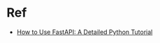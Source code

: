 # Ref
- [How to Use FastAPI: A Detailed Python Tutorial](https://youtu.be/SORiTsvnU28?si=CB0RkiNq8pJdQ0Sj)
